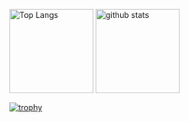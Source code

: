 <p align="left"> 
  <img alt="Top Langs" height="150px" src="https://github-readme-stats.vercel.app/api/top-langs/?username=ohiayame&layout=compact&count_private=true&show_icons=true&theme=omni" />
  <img alt="github stats" height="150px" src="https://github-readme-stats.vercel.app/api?username=ohiayame&count_private=true&show_icons=true&show_icons=true&theme=omni" />
</p>

[![trophy](https://github-profile-trophy.vercel.app/?username=ohiayame&theme=dracula&column=8
)](https://github.com/ryo-ma/github-profile-trophy)
